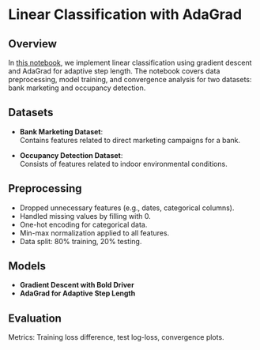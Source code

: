 # Linear Classification with AdaGrad

## Overview

In [this notebook](./Linear_Classification_AdaGrad.ipynb), we implement linear classification using gradient descent and
AdaGrad for adaptive step length. The notebook covers data preprocessing, model training, and convergence analysis for
two datasets: bank marketing and occupancy detection.

## Datasets

- **Bank Marketing Dataset**:  
  Contains features related to direct marketing campaigns for a bank.

- **Occupancy Detection Dataset**:  
  Consists of features related to indoor environmental conditions.

## Preprocessing

- Dropped unnecessary features (e.g., dates, categorical columns).
- Handled missing values by filling with 0.
- One-hot encoding for categorical data.
- Min-max normalization applied to all features.
- Data split: 80% training, 20% testing.

## Models

- **Gradient Descent with Bold Driver**
- **AdaGrad for Adaptive Step Length**

## Evaluation

Metrics: Training loss difference, test log-loss, convergence plots.
